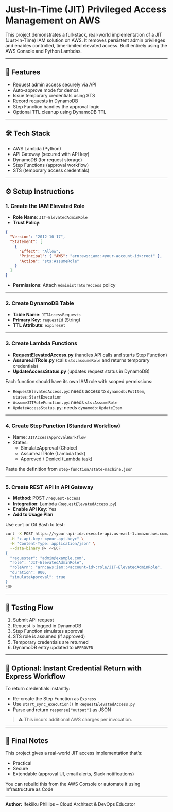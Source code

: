 # Just-In-Time (JIT) Privileged Access Management on AWS

This project demonstrates a full-stack, real-world implementation of a JIT (Just-In-Time) IAM solution on AWS. It removes persistent admin privileges and enables controlled, time-limited elevated access. Built entirely using the AWS Console and Python Lambdas.

---

## 🚀 Features

- Request admin access securely via API
- Auto-approve mode for demos
- Issue temporary credentials using STS
- Record requests in DynamoDB
- Step Function handles the approval logic
- Optional TTL cleanup using DynamoDB TTL

---

## 🛠️ Tech Stack

- AWS Lambda (Python)
- API Gateway (secured with API key)
- DynamoDB (for request storage)
- Step Functions (approval workflow)
- STS (temporary access credentials)

---

## ⚙️ Setup Instructions

### 1. Create the IAM Elevated Role

- **Role Name**: `JIT-ElevatedAdminRole`
- **Trust Policy**:

```json
{
  "Version": "2012-10-17",
  "Statement": [
    {
      "Effect": "Allow",
      "Principal": { "AWS": "arn:aws:iam::<your-account-id>:root" },
      "Action": "sts:AssumeRole"
    }
  ]
}
```

- **Permissions**: Attach `AdministratorAccess` policy

---

### 2. Create DynamoDB Table

- **Table Name**: `JITAccessRequests`
- **Primary Key**: `requestId` (String)
- **TTL Attribute**: `expiresAt`

---

### 3. Create Lambda Functions

- **RequestElevatedAccess.py** (handles API calls and starts Step Function)
- **AssumeJITRole.py** (calls `sts:assumeRole` and returns temporary credentials)
- **UpdateAccessStatus.py** (updates request status in DynamoDB)

Each function should have its own IAM role with scoped permissions:

- `RequestElevatedAccess.py`: needs access to `dynamodb:PutItem`, `states:StartExecution`
- `AssumeJITRoleFunction.py`: needs `sts:AssumeRole`
- `UpdateAccessStatus.py`: needs `dynamodb:UpdateItem`

---

### 4. Create Step Function (Standard Workflow)

- Name: `JITAccessApprovalWorkflow`
- States:
  - SimulateApproval (Choice)
  - AssumeJITRole (Lambda task)
  - Approved / Denied (Lambda task)

Paste the definition from `step-function/state-machine.json`

---

### 5. Create REST API in API Gateway

- **Method**: POST `/request-access`
- **Integration**: Lambda (`RequestElevatedAccess.py`)
- **Enable API Key**: Yes
- **Add to Usage Plan**

Use `curl` or Git Bash to test:

```bash
curl -X POST https://<your-api-id>.execute-api.us-east-1.amazonaws.com/prod/request-access \
  -H "x-api-key: <your-api-key>" \
  -H "Content-Type: application/json" \
  --data-binary @- <<EOF
{
  "requester": "admin@example.com",
  "role": "JIT-ElevatedAdminRole",
  "roleArn": "arn:aws:iam::<account-id>:role/JIT-ElevatedAdminRole",
  "duration": 900,
  "simulateApproval": true
}
EOF
```

---

## 🧪 Testing Flow

1. Submit API request
2. Request is logged in DynamoDB
3. Step Function simulates approval
4. STS role is assumed (if approved)
5. Temporary credentials are returned
6. DynamoDB entry updated to `APPROVED`

---

## 🔄 Optional: Instant Credential Return with Express Workflow

To return credentials instantly:

- Re-create the Step Function as `Express`
- Use `start_sync_execution()` in `RequestElevatedAccess.py`
- Parse and return `response["output"]` as JSON

> ⚠️ This incurs additional AWS charges per invocation.

---

## 🏁 Final Notes

This project gives a real-world JIT access implementation that’s:

- Practical
- Secure
- Extendable (approval UI, email alerts, Slack notifications)

You can rebuild this from the AWS Console or automate it using Infrastructure as Code

---

**Author:** Ifekiiku Phillips – Cloud Architect & DevOps Educator

